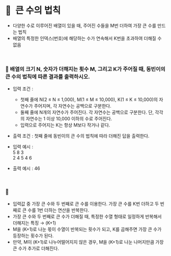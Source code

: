 # 🧸  큰 수의 법칙

- 다양한 수로 이루어진 배열이 있을 때, 주어진 수들을 M번 더하여 가장 큰 수를 만드는 법칙
- 배열의 특정한 인덱스(번호)에 해당하는 수가 연속해서 K번을 초과하여 더해질 수 없음
<br/>

### **🚪 배열의 크기 N, 숫자가 더해지는 횟수 M, 그리고 K가 주어질 때, 동빈이의 큰 수의 법칙에 따른 결과를 출력하시오.**

- 입력 조건 :
    - 첫째 줄에 N(2 ≤ N ≤ 1,000), M(1 ≤ M ≤ 10,000), K(1 ≤ K ≤ 10,000)의 자연수가 주어지며, 각 자연수는 공백으로 구분한다.
    - 둘째 줄에 N개의 자연수가 주어진다. 각 자연수는 공백으로 구분한다. 단, 각각의 자연수는 1 이상 10,000 이하의 수로 주어진다.
    - 입력으로 주어지는 K는 항상 M보다 작거나 같다.
- 출력 조건 : 첫째 줄에 동빈이의 큰 수의 법칙에 따라 더해진 답을 출력한다.

- 입력 예시 : <br/>
5  8  3 <br/>
2  4  5  4  6
- 출력 예시 :  46
<br/>

### 🔑 

- 입력값 중 가장 큰 수와 두 번째로 큰 수를 이용한다. 가장 큰 수를 K번 더하고 두 번째로 큰 수를 1번 더하는 연산을 반복한다.
- 가장 큰 수와 두 번째로 큰 수가 더해질 때, 특정한 수열 형태로 일정하게 반복해서 더해지는 특징 → (K+1)
- M을 (K+1)로 나눈 몫이 수열이 반복되는 횟수가 되고, K를 곱해주면 가장 큰 수가 등장하는 횟수가 된다.
- 만약, M이 (K+1)로 나누어떨어지지 않은 경우, M을 (K+1)로 나눈 나머지만큼 가장 큰 수가 추가로 더해진다.
